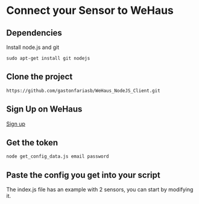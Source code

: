 # Connect your Sensor to WeHaus

## Dependencies

Install node.js and git

    sudo apt-get install git nodejs

## Clone the project

    https://github.com/gastonfariasb/WeHaus_NodeJS_Client.git

## Sign Up on WeHaus

[Sign up](https://app.wehaus.com/users/create_new_account)

## Get the token

    node get_config_data.js email password

## Paste the config you get into your script

The index.js file has an example with 2 sensors, you can start by modifying it.

